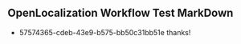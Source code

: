 ## OpenLocalization Workflow Test MarkDown
* 57574365-cdeb-43e9-b575-bb50c31bb51e thanks!

<!--HONumber=Aug16_HO5-->



